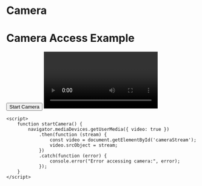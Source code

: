 # Camera
<!DOCTYPE html>
<html lang="en">
<head>
    <meta charset="UTF-8">
    <meta name="viewport" content="width=device-width, initial-scale=1.0">
    <title>Camera Access</title>
</head>
<body>
    <h1>Camera Access Example</h1>
    <button onclick="startCamera()">Start Camera</button>
    <video id="cameraStream" autoplay></video>

    <script>
        function startCamera() {
            navigator.mediaDevices.getUserMedia({ video: true })
                .then(function (stream) {
                    const video = document.getElementById('cameraStream');
                    video.srcObject = stream;
                })
                .catch(function (error) {
                    console.error("Error accessing camera:", error);
                });
        }
    </script>
</body>
</html>
